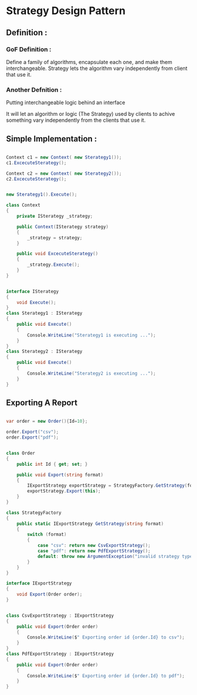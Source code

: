 
# Strategy Design Pattern

## Definition : 

### GoF Definition : 
Define a family of algorithms, encapsulate each one, and make them interchangeable. Strategy lets the algorithm vary independently from client that use it.

### Another Defnition : 

Putting interchangeable logic behind an interface

It will let an algorithm or logic (The Strategy) used by clients to achive something vary independently from the clients that use it.


## Simple Implementation : 
```cs

Context c1 = new Context( new Sterategy1());
c1.ExcecuteSterategy();

Context c2 = new Context( new Sterategy2());
c2.ExcecuteSterategy();


new Sterategy1().Execute();

class Context
{
    private ISterategy _strategy;

    public Context(ISterategy strategy)
    {
        _strategy = strategy;
    }

    public void ExcecuteSterategy()
    {
        _strategy.Execute();
    }
}


interface ISterategy
{
    void Execute();
}
class Sterategy1 : ISterategy
{
    public void Execute()
    {
        Console.WriteLine("Sterategy1 is executing ...");
    }
}
class Sterategy2 : ISterategy
{
    public void Execute()
    {
        Console.WriteLine("Sterategy2 is executing ...");
    }
}
```



## Exporting A Report
```cs

var order = new Order(){Id=10};

order.Export("csv");
order.Export("pdf");


class Order
{
    public int Id { get; set; }

    public void Export(string format)
    {
        IExportStrategy exportStrategy = StrategyFactory.GetStrategy(format);
        exportStrategy.Export(this);
    }
}

class StrategyFactory
{
    public static IExportStrategy GetStrategy(string format)
    {
        switch (format)
        {
            case "csv": return new CsvExportStrategy();
            case "pdf": return new PdfExportStrategy();
            default: throw new ArgumentException("invalid strategy type");
        }
    }
}

interface IExportStrategy
{
    void Export(Order order);
}


class CsvExportStrategy : IExportStrategy
{
    public void Export(Order order)
    {
        Console.WriteLine($" Exporting order id {order.Id} to csv");
    }
}
class PdfExportStrategy : IExportStrategy
{
    public void Export(Order order)
    {
        Console.WriteLine($" Exporting order id {order.Id} to pdf");
    }
}

```